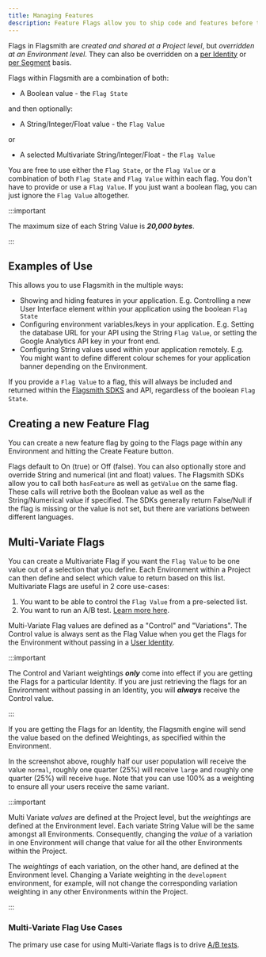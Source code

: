 ```yaml
---
title: Managing Features
description: Feature Flags allow you to ship code and features before they are finished.
---
```


Flags in Flagsmith are _created and shared at a Project level_, but _overridden at an Environment level_. They can also
be overridden on a [per Identity](/basic-features/managing-identities.md) or
[per Segment](/basic-features/managing-segments.md) basis.

Flags within Flagsmith are a combination of both:

- A Boolean value - the `Flag State`

and then optionally:

- A String/Integer/Float value - the `Flag Value`

or

- A selected Multivariate String/Integer/Float - the `Flag Value`

You are free to use either the `Flag State`, or the `Flag Value` or a combination of both `Flag State` and `Flag Value`
within each flag. You don't have to provide or use a `Flag Value`. If you just want a boolean flag, you can just ignore
the `Flag Value` altogether.

:::important

The maximum size of each String Value is **_20,000 bytes_**.

:::

## Examples of Use

This allows you to use Flagsmith in the multiple ways:

- Showing and hiding features in your application. E.g. Controlling a new User Interface element within your application
  using the boolean `Flag State`
- Configuring environment variables/keys in your application. E.g. Setting the database URL for your API using the
  String `Flag Value`, or setting the Google Analytics API key in your front end.
- Configuring String values used within your application remotely. E.g. You might want to define different colour
  schemes for your application banner depending on the Environment.

If you provide a `Flag Value` to a flag, this will always be included and returned within the
[Flagsmith SDKS](/clients/rest/) and API, regardless of the boolean `Flag State`.

## Creating a new Feature Flag

You can create a new feature flag by going to the Flags page within any Environment and hitting the Create Feature
button.

Flags default to On (true) or Off (false). You can also optionally store and override String and numerical (int and
float) values. The Flagsmith SDKs allow you to call both `hasFeature` as well as `getValue` on the same flag. These
calls will retrive both the Boolean value as well as the String/Numerical value if specified. The SDKs generally return
False/Null if the flag is missing or the value is not set, but there are variations between different languages.

## Multi-Variate Flags

You can create a Multivariate Flag if you want the `Flag Value` to be one value out of a selection that you define. Each
Environment within a Project can then define and select which value to return based on this list. Multivariate Flags are
useful in 2 core use-cases:

1. You want to be able to control the `Flag Value` from a pre-selected list.
2. You want to run an A/B test. [Learn more here](/advanced-use/ab-testing.md).

Multi-Variate Flag values are defined as a "Control" and "Variations". The Control value is always sent as the Flag
Value when you get the Flags for the Environment without passing in a
[User Identity](/basic-features/managing-identities.md).

:::important

The Control and Variant weightings **_only_** come into effect if you are getting the Flags for a particular Identity.
If you are just retrieving the flags for an Environment without passing in an Identity, you will **_always_** receive
the Control value.

:::

If you are getting the Flags for an Identity, the Flagsmith engine will send the value based on the defined Weightings,
as specified within the Environment.

In the screenshot above, roughly half our user population will receive the value `normal`, roughly one quarter (25%)
will receive `large` and roughly one quarter (25%) will receive `huge`. Note that you can use 100% as a weighting to
ensure all your users receive the same variant.

:::important

Multi Variate _values_ are defined at the Project level, but the _weightings_ are defined at the Environment level. Each
variate String Value will be the same amongst all Environments. Consequently, changing the _value_ of a variation in one
Environment will change that value for all the other Environments within the Project.

The _weightings_ of each variation, on the other hand, are defined at the Environment level. Changing a Variate
weighting in the `development` environment, for example, will not change the corresponding variation weighting in any
other Environments within the Project.

:::

### Multi-Variate Flag Use Cases

The primary use case for using Multi-Variate flags is to drive [A/B tests](/advanced-use/ab-testing.md).
